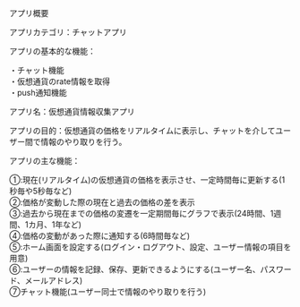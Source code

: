 アプリ概要

アプリカテゴリ：チャットアプリ

アプリの基本的な機能：

・チャット機能<br>
・仮想通貨のrate情報を取得<br>
・push通知機能<br>

アプリ名：仮想通貨情報収集アプリ

アプリの目的：仮想通貨の価格をリアルタイムに表示し、チャットを介してユーザー間で情報のやり取りを行う。

アプリの主な機能：

①:現在(リアルタイム)の仮想通貨の価格を表示させ、一定時間毎に更新する(1秒毎や5秒毎など)<br>
②:価格が変動した際の現在と過去の価格の差を表示<br>
③:過去から現在までの価格の変遷を一定期間毎にグラフで表示(24時間、1週間、1カ月、1年など)<br>
④:価格の変動があった際に通知する(6時間毎など)<br>
⑤:ホーム画面を設定する(ログイン・ログアウト、設定、ユーザー情報の項目を用意)<br>
⑥:ユーザーの情報を記録、保存、更新できるようにする(ユーザー名、パスワード、メールアドレス)<br>
⑦チャット機能(ユーザー同士で情報のやり取りを行う)<br>

